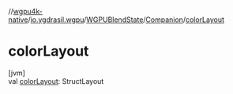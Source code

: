 //[wgpu4k-native](../../../../index.md)/[io.ygdrasil.wgpu](../../index.md)/[WGPUBlendState](../index.md)/[Companion](index.md)/[colorLayout](color-layout.md)

# colorLayout

[jvm]\
val [colorLayout](color-layout.md): StructLayout